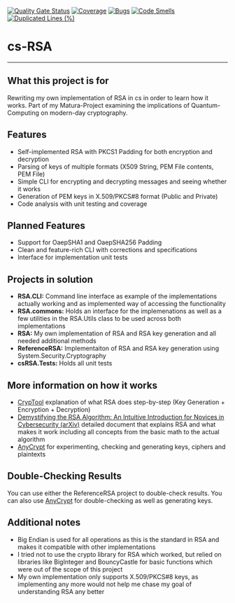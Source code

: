 [![Quality Gate Status](https://sonarcloud.io/api/project_badges/measure?project=cwhde_cs-RSA&metric=alert_status&token=ae26b67b1b638753901b092262914a82990865bc)](https://sonarcloud.io/summary/new_code?id=cwhde_cs-RSA) [![Coverage](https://sonarcloud.io/api/project_badges/measure?project=cwhde_cs-RSA&metric=coverage&token=ae26b67b1b638753901b092262914a82990865bc)](https://sonarcloud.io/summary/new_code?id=cwhde_cs-RSA) [![Bugs](https://sonarcloud.io/api/project_badges/measure?project=cwhde_cs-RSA&metric=bugs&token=ae26b67b1b638753901b092262914a82990865bc)](https://sonarcloud.io/summary/new_code?id=cwhde_cs-RSA) [![Code Smells](https://sonarcloud.io/api/project_badges/measure?project=cwhde_cs-RSA&metric=code_smells&token=ae26b67b1b638753901b092262914a82990865bc)](https://sonarcloud.io/summary/new_code?id=cwhde_cs-RSA) [![Duplicated Lines (%)](https://sonarcloud.io/api/project_badges/measure?project=cwhde_cs-RSA&metric=duplicated_lines_density&token=ae26b67b1b638753901b092262914a82990865bc)](https://sonarcloud.io/summary/new_code?id=cwhde_cs-RSA)
# cs-RSA
***
## What this project is for
Rewriting my own implementation of RSA in cs in order to learn how it works.
Part of my Matura-Project examining the implications of Quantum-Computing on modern-day cryptography.

## Features
* Self-implemented RSA with PKCS1 Padding for both encryption and decryption
* Parsing of keys of multiple formats (X509 String, PEM File contents, PEM File)
* Simple CLI for encrypting and decrypting messages and seeing whether it works
* Generation of PEM keys in X.509/PKCS#8 format (Public and Private)
* Code analysis with unit testing and coverage

## Planned Features
* Support for OaepSHA1 and OaepSHA256 Padding
* Clean and feature-rich CLI with corrections and specifications
* Interface for implementation unit tests

## Projects in solution
* **RSA.CLI:** Command line interface as example of the implementations actually working and as implemented way of accessing the functionality
* **RSA.commons:** Holds an interface for the implemenations as well as a few utilities in the RSA.Utils class to be used across both implementations
* **RSA:** My own implementation of RSA and RSA key generation and all needed additional methods
* **ReferenceRSA:** Implementaiton of RSA and RSA key generation using System.Security.Cryptography
* **csRSA.Tests:** Holds all unit tests

## More information on how it works
* [CrypTool](https://www.cryptool.org/en/cto/rsa-step-by-step/) explanation of what RSA does step-by-step (Key Generation + Encryption + Decryption)
* [Demystifying the RSA Algorithm: An Intuitive Introduction for Novices in Cybersecurity (arXiv)](https://arxiv.org/abs/2308.02785) detailed document that explains RSA and what makes it work including all concepts from the  basic math to the actual algorithm
* [AnyCrypt](https://anycript.com/crypto/rsa) for experimenting, checking and generating keys, ciphers and plaintexts

## Double-Checking Results
You can use either the ReferenceRSA project to double-check results.
You can also use [AnyCrypt](https://anycript.com/crypto/rsa) for double-checking as well as generating keys.

## Additional notes
* Big Endian is used for all operations as this is the standard in RSA and makes it compatible with other implementations
* I tried not to use the crypto library for RSA which worked, but relied on libraries like BigInteger and BouncyCastle for basic functions which were out of the scope of this project
* My own implementation only supports X.509/PKCS#8 keys, as implementing any more would not help me chase my goal of understanding RSA any better
